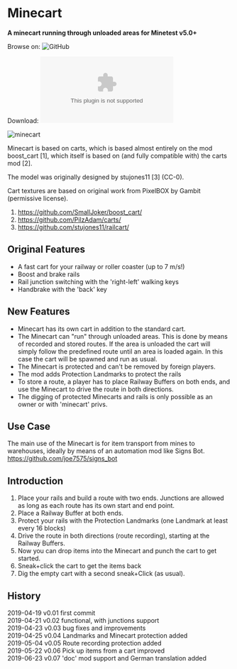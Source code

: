 Minecart
========

**A minecart running through unloaded areas for Minetest v5.0+**


Browse on: ![GitHub](https://github.com/joe7575/minecart)

Download: ![GitHub](https://github.com/joe7575/minecart/archive/master.zip)

![minecart](https://github.com/joe7575/minecart/blob/master/screenshot.png)


Minecart is based on carts, which is
based almost entirely on the mod boost_cart [1], which
itself is based on (and fully compatible with) the carts mod [2].

The model was originally designed by stujones11 [3] (CC-0).

Cart textures are based on original work from PixelBOX by Gambit (permissive
license).


1. https://github.com/SmallJoker/boost_cart/
2. https://github.com/PilzAdam/carts/
3. https://github.com/stujones11/railcart/


Original Features
-----------------
- A fast cart for your railway or roller coaster (up to 7 m/s!)
- Boost and brake rails
- Rail junction switching with the 'right-left' walking keys
- Handbrake with the 'back' key

New Features
------------
- Minecart has its own cart in addition to the standard cart.
- The Minecart can "run" through unloaded areas. This is done by 
  means of recorded and stored routes. If the area is unloaded
  the cart will simply follow the predefined route until an
  area is loaded again. In this case the cart will be spawned and
  run as usual.
- The Minecart is protected and can't be removed by foreign players.
- The mod adds Protection Landmarks to protect the rails
- To store a route, a player has to place Railway Buffers on both ends,
  and use the Minecart to drive the route in both directions.
- The digging of protected Minecarts and rails is only possible as an owner 
  or with 'minecart' privs.

Use Case
--------
The main use of the Minecart is for item transport from mines to warehouses,
ideally by means of an automation mod like Signs Bot.
https://github.com/joe7575/signs_bot

Introduction
------------

1. Place your rails and build a route with two ends. Junctions are allowed as 
   long as each route has its own start and end point.
2. Place a Railway Buffer at both ends.
3. Protect your rails with the Protection Landmarks (one Landmark at least every 16 blocks)
4. Drive the route in both directions (route recording), starting at the Railway Buffers.
5. Now you can drop items into the Minecart and punch the cart to get started.
6. Sneak+click the cart to get the items back
7. Dig the empty cart with a second sneak+Click (as usual).

History
-------

2019-04-19  v0.01  first commit  
2019-04-21  v0.02  functional, with junctions support  
2019-04-23  v0.03  bug fixes and improvements  
2019-04-25  v0.04  Landmarks and Minecart protection added  
2019-05-04  v0.05  Route recording protection added  
2019-05-22  v0.06  Pick up items from a cart improved  
2019-06-23  v0.07  'doc' mod support and German translation added  
